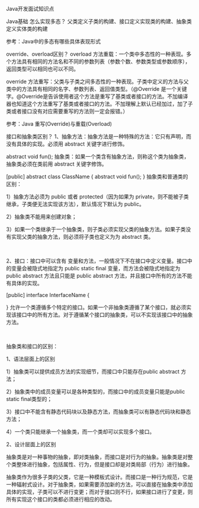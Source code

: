 Java开发面试知识点

Java基础
怎么实现多态？
父类定义子类的构建、接口定义实现类的构建、抽象类定义实体类的构建

参考：Java中的多态有哪些具体表现形式

override、overload区别？
overload 方法重载：一个类中多态性的一种表现。多个方法具有相同的方法名和不同的参数列表（参数个数、参数类型或参数顺序），返回类型可以相同也可以不同。

override 方法重写：父类与子类之间多态性的一种表现。子类中定义的方法与父类中的方法具有相同的名字、参数列表、返回值类型。（@Override 是一个关键字。@Override是告诉使用者这个方法是重写了基类或者接口的方法。不加编译器也知道这个方法重写了基类或者接口的方法。不加理解上默认已经加过，加了子类或者接口没有对应需要重写的方法则一定会报错。）

参考：Java 重写(Override)与重载(Overload)

接口和抽象类区别？
1、抽象方法：抽象方法是一种特殊的方法：它只有声明，而没有具体的实现。必须用 abstract 关键字进行修饰。

abstract void fun();
抽象类：如果一个类含有抽象方法，则称这个类为抽象类，抽象类必须在类前用 abstract 关键字修饰。

[public] abstract class ClassName {
    abstract void fun();
}
抽象类和普通类的区别：

1）抽象方法必须为 public 或者 protected（因为如果为 private，则不能被子类继承，子类便无法实现该方法），默认情况下默认为 public。

2）抽象类不能用来创建对象；

3）如果一个类继承于一个抽象类，则子类必须实现父类的抽象方法。如果子类没有实现父类的抽象方法，则必须将子类也定义为为 abstract 类。

 

2、接口：接口中可以含有 变量和方法，一般情况下不在接口中定义变量。接口中的变量会被隐式地指定为 public static final 变量，而方法会被隐式地指定为 public abstract 方法且只能是 public abstract 方法，并且接口中所有的方法不能有具体的实现。

[public] interface InterfaceName {
 
}
允许一个类遵循多个特定的接口。如果一个非抽象类遵循了某个接口，就必须实现该接口中的所有方法。对于遵循某个接口的抽象类，可以不实现该接口中的抽象方法。

 

抽象类和接口的区别：

1、语法层面上的区别

1）抽象类可以提供成员方法的实现细节，而接口中只能存在public abstract 方法；

2）抽象类中的成员变量可以是各种类型的，而接口中的成员变量只能是public static final类型的；

3）接口中不能含有静态代码块以及静态方法，而抽象类可以有静态代码块和静态方法；

4）一个类只能继承一个抽象类，而一个类却可以实现多个接口。

2、设计层面上的区别

抽象类是对一种事物的抽象，即对类抽象，而接口是对行为的抽象。抽象类是对整个类整体进行抽象，包括属性、行为，但是接口却是对类局部（行为）进行抽象。

抽象类作为很多子类的父类，它是一种模板式设计。而接口是一种行为规范，它是一种辐射式设计。对于抽象类，如果需要添加新的方法，可以直接在抽象类中添加具体的实现，子类可以不进行变更；而对于接口则不行，如果接口进行了变更，则所有实现这个接口的类都必须进行相应的改动。
